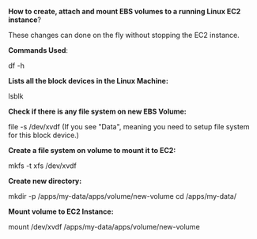 **How to create, attach and mount EBS volumes to a running Linux EC2 instance**? 

These changes can done on the fly without stopping the EC2 instance.

**Commands Used**: 

df -h

**Lists all the block devices in the Linux Machine:**

lsblk  

**Check if there is any file system on new EBS Volume:**

file -s /dev/xvdf
(If you see "Data", meaning you need to setup file system for this block device.)

**Create a file system on volume to mount it to EC2:**

mkfs -t xfs /dev/xvdf

**Create new directory:**

mkdir -p /apps/my-data/apps/volume/new-volume
cd /apps/my-data/

**Mount volume to EC2 Instance:**

mount /dev/xvdf /apps/my-data/apps/volume/new-volume 
